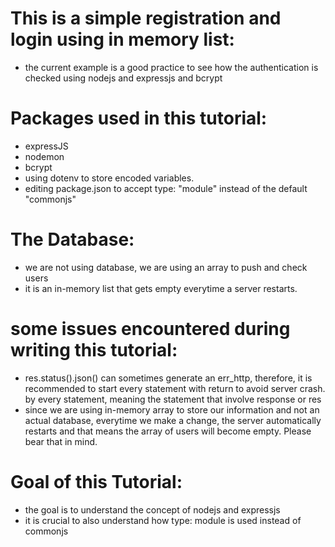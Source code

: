 # This is a simple registration and login using in memory list:
* the current example is a good practice to see how the authentication is checked using nodejs and expressjs and bcrypt
# Packages used in this tutorial:
* expressJS
* nodemon
* bcrypt
* using dotenv to store encoded variables.
* editing package.json to accept type: "module" instead of the default "commonjs"
# The Database:
* we are not using database, we are using an array to push and check users
* it is an in-memory list that gets empty everytime a server restarts.

# some issues encountered during writing this tutorial:
- res.status().json() can sometimes generate an err_http, therefore, it is recommended to start every statement with return to avoid server crash. by every statement, meaning the statement that involve response or res
- since we are using in-memory array to store our information and not an actual database, everytime we make a change, the server automatically restarts and that means the array of users will become empty. Please bear that in mind.

# Goal of this Tutorial:
- the goal is to understand the concept of nodejs and expressjs
- it is crucial to also understand how type: module is used instead of commonjs